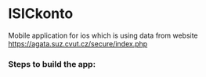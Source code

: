 # ISICkonto

Mobile application for ios which is using data from website https://agata.suz.cvut.cz/secure/index.php

### Steps to build the app:


